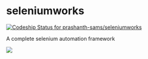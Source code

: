 
# seleniumworks

[![Codeship Status for prashanth-sams/seleniumworks](https://codeship.com/projects/e6f1b880-9a46-0132-002c-0ee228cf83fe/status?branch=UAT)](https://codeship.com/projects/63877)

A complete selenium automation framework

![](https://s3.amazonaws.com/f.cl.ly/items/2F333D192M0t401o3B2p/seleniumworks_HD.png)
